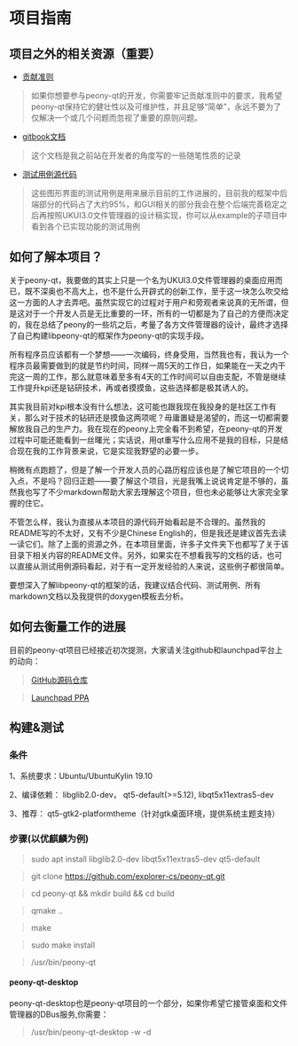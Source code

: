 # 项目指南

## 项目之外的相关资源（重要）

- [贡献准则](https://github.com/Yue-Lan/peony-qt_development_document/blob/master/contribution-criteria.md)
> 如果你想要参与peony-qt的开发，你需要牢记贡献准则中的要求，我希望peony-qt保持它的健壮性以及可维护性，并且足够“简单”，永远不要为了仅解决一个或几个问题而忽视了重要的原则问题。

- [gitbook文档](https://github.com/Yue-Lan/peony-qt_development_document)

> 这个文档是我之前站在开发者的角度写的一些随笔性质的记录
- [测试用例源代码](https://github.com/Yue-Lan/libpeony-qt-development-examples)
> 这些图形界面的测试用例是用来展示目前的工作进展的，目前我的框架中后端部分的代码占了大约95%，和GUI相关的部分我会在整个后端完善稳定之后再按照UKUI3.0文件管理器的设计稿实现，你可以从example的子项目中看到各个已实现功能的测试用例

## 如何了解本项目？

关于peony-qt，我要做的其实上只是一个名为UKUI3.0文件管理器的桌面应用而已，既不深奥也不高大上，也不是什么开辟式的创新工作，至于这一块怎么吹交给这一方面的人才去弄吧。虽然实现它的过程对于用户和旁观者来说真的无所谓，但是这对于一个开发人员是无比重要的一环，所有的一切都是为了自己的方便而决定的，我在总结了peony的一些坑之后，考量了各方文件管理器的设计，最终才选择了自己构建libpeony-qt的框架作为peony-qt的实现手段。

所有程序员应该都有一个梦想——一次编码，终身受用，当然我也有，我认为一个程序员最需要做到的就是节约时间，同样一周5天的工作日，如果能在一天之内干完这一周的工作，那么就意味着至多有4天的工作时间可以自由支配，不管是继续工作提升kpi还是钻研技术，再或者摸摸鱼，这些选择都是极其诱人的。

其实我目前对kpi根本没有什么想法，这可能也跟我现在我投身的是社区工作有关，那么对于技术的钻研还是摸鱼这两项呢？毋庸置疑是渴望的，而这一切都需要解放我自己的生产力。我在现在的peony上完全看不到希望，在peony-qt的开发过程中可能还能看到一丝曙光；实话说，用qt重写什么应用不是我的目标，只是结合现在我的工作背景来说，它是实现我野望的必要一步。

稍微有点跑题了，但是了解一个开发人员的心路历程应该也是了解它项目的一个切入点，不是吗？回归正题——要了解这个项目，光是我嘴上说说肯定是不够的，虽然我也写了不少markdown帮助大家去理解这个项目，但也未必能够让大家完全掌握的住它。

不管怎么样，我认为直接从本项目的源代码开始看起是不合理的。虽然我的README写的不太好，又有不少是Chinese English的，但是我还是建议首先去读一读它们。除了上面的资源之外，在本项目里面，许多子文件夹下也都写了关于该目录下相关内容的README文件。另外，如果实在不想看我写的文档的话，也可以直接从测试用例源码看起，对于有一定开发经验的人来说，这些例子都很简单。

要想深入了解libpeony-qt的框架的话，我建议结合代码、测试用例、所有markdown文档以及我提供的doxygen模板去分析。

## 如何去衡量工作的进展

目前的peony-qt项目已经接近初次提测，大家请关注github和launchpad平台上的动向：

> [GitHub源码仓库](https://github.com/explorer-cs/peony-qt)

> [Launchpad PPA](https://launchpad.net/~ubuntukylin-members/+archive/ubuntu/ukui3.0
)


## 构建&测试

### 条件
1、系统要求：Ubuntu/UbuntuKylin 19.10

2、编译依赖： libglib2.0-dev， qt5-default(>=5.12), libqt5x11extras5-dev

3、推荐： qt5-gtk2-platformtheme（针对gtk桌面环境，提供系统主题支持）

### 步骤(以优麒麟为例)
> sudo apt install libglib2.0-dev libqt5x11extras5-dev qt5-default

> git clone https://github.com/explorer-cs/peony-qt.git

> cd peony-qt && mkdir build && cd build

> qmake ..

> make

> sudo make install

> /usr/bin/peony-qt

#### peony-qt-desktop
peony-qt-desktop也是peony-qt项目的一个部分，如果你希望它接管桌面和文件管理器的DBus服务,你需要：

> /usr/bin/peony-qt-desktop -w -d
